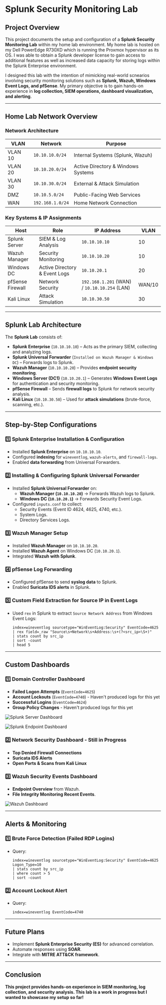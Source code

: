 # Splunk Security Monitoring Lab

## Project Overview
This project documents the setup and configuration of a **Splunk Security Monitoring Lab** within my home lab environment. My home lab is hosted on my Dell PowerEdge R730XD which is running the Proxmox hypervisor as its OS. I was able to obtain a Splunk developer license to gain access to additional features as well as increased data capacity for storing logs within the Splunk Enterprise environment. 

I designed this lab with the intention of mimicking real-world scnearios involving security monitoring solutions such as **Splunk, Wazuh, Windows Event Logs, and pfSense**. My primary objective is to gain hands-on experience in **log collection, SIEM operations, dashboard visualization, and alerting**.

---

## Home Lab Network Overview

### **Network Architecture**

| VLAN | Network | Purpose |
|------|---------|---------|
| VLAN 10 | `10.10.10.0/24` | Internal Systems (Splunk, Wazuh) |
| VLAN 20 | `10.10.20.0/24` | Active Directory & Windows Systems |
| VLAN 30 | `10.10.30.0/24` | External & Attack Simulation |
| DMZ | `10.10.5.0/24` | Public-Facing Web Services |
| WAN | `192.168.1.0/24` | Home Network Connection |

### **Key Systems & IP Assignments**

| Host | Role | IP Address | VLAN |
|------|------|------------|------|
| Splunk Server | SIEM & Log Analysis | `10.10.10.10` | 10 |
| Wazuh Manager | Security Monitoring | `10.10.10.20` | 10 |
| Windows DC | Active Directory & Event Logs | `10.10.20.1` | 20 |
| pfSense Firewall | Network Security | `192.168.1.201` (WAN) / `10.10.10.254` (LAN) | WAN/10 |
| Kali Linux | Attack Simulation | `10.10.30.50` | 30 |

---

## Splunk Lab Architecture

The **Splunk Lab** consists of:

- **Splunk Enterprise** (`10.10.10.10`) – Acts as the primary SIEM, collecting and analyzing logs.
- **Splunk Universal Forwarder** (`Installed on Wazuh Manager & Windows DC`) – Forwards logs to Splunk.
- **Wazuh Manager** (`10.10.10.20`) – Provides **endpoint security monitoring**.
- **Windows Server (DC1)** (`10.10.20.1`) – Generates **Windows Event Logs** for authentication and security monitoring.
- **pfSense Firewall** – Sends **firewall logs** to Splunk for network security analysis.
- **Kali Linux** (`10.10.30.50`) – Used for **attack simulations** (brute-force, scanning, etc.).

---

## Step-by-Step Configurations

### **1️⃣ Splunk Enterprise Installation & Configuration**
- Installed **Splunk Enterprise** on `10.10.10.10`.
- Configured **indexing** for `wineventlog`, `wazuh-alerts`, and `firewall-logs`.
- Enabled **data forwarding** from Universal Forwarders.

### **2️⃣ Installing & Configuring Splunk Universal Forwarder**
- Installed **Splunk Universal Forwarder** on:
  - **Wazuh Manager (`10.10.10.20`)** → Forwards Wazuh logs to Splunk.
  - **Windows DC (`10.10.20.1`)** → Forwards Security Event Logs.
- Configured `inputs.conf` to collect:
  - Security Events (Event ID 4624, 4625, 4740, etc.).
  - System Logs.
  - Directory Services Logs.

### **3️⃣ Wazuh Manager Setup**
- Installed **Wazuh Manager** on `10.10.10.20`.
- Installed **Wazuh Agent** on Windows DC (`10.10.20.1`).
- Integrated **Wazuh with Splunk**.

### **4️⃣ pfSense Log Forwarding**
- Configured pfSense to send **syslog data** to Splunk.
- Enabled **Suricata IDS alerts** in Splunk.

### **5️⃣ Custom Field Extraction for Source IP in Event Logs**
- Used `rex` in Splunk to extract `Source Network Address` from Windows Event Logs:
  ```spl
  index=wineventlog sourcetype="WinEventLog:Security" EventCode=4625
  | rex field=_raw "Source\s+Network\s+Address:\s+(?<src_ip>\S+)"
  | stats count by src_ip
  | sort -count
  | head 5
  ```

---

## Custom Dashboards

### **1️⃣ Domain Controller Dashboard**
- **Failed Logon Attempts** (`EventCode=4625`)
- **Account Lockouts** (`EventCode=4740`) - Haven't produced logs for this yet
- **Successful Logins** (`EventCode=4624`)
- **Group Policy Changes** - Haven't produced logs for this yet

![Splunk Server Dashboard](https://imgur.com/2z95g5g.jpg)

![Splunk Endpoint Dashboard](https://imgur.com/4kvPJ7V.jpg)

### **2️⃣ Network Security Dashboard** - Still in Progress
- **Top Denied Firewall Connections**
- **Suricata IDS Alerts**
- **Open Ports & Scans from Kali Linux**

### **3️⃣ Wazuh Security Events Dashboard**
- **Endpoint Overview** from Wazuh.
- **File Integrity Monitoring Recent Events**.

![Wazuh Dashboard](https://imgur.com/CATMYBH.jpg)

---

## Alerts & Monitoring

### **1️⃣ Brute Force Detection (Failed RDP Logins)**
- Query:
  ```spl
  index=wineventlog sourcetype="WinEventLog:Security" EventCode=4625 Logon_Type=10
  | stats count by src_ip
  | where count > 5
  | sort -count
  ```

### **2️⃣ Account Lockout Alert**
- Query:
  ```spl
  index=wineventlog EventCode=4740
  ```

---

## Future Plans
- Implement **Splunk Enterprise Security (ES)** for advanced correlation.
- Automate responses using **SOAR**.
- Integrate with **MITRE ATT&CK framework**.

---

## Conclusion

**This project provides hands-on experience in SIEM monitoring, log collection, and security analysis. This lab is a work in progress but I wanted to showcase my setup so far!**
